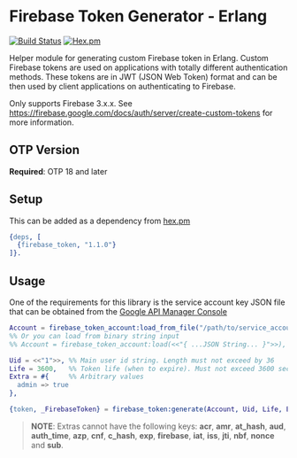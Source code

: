 # Firebase Token Generator - Erlang 

[![Build Status](https://travis-ci.org/ruel/firebase-token-erlang.svg?branch=master)](https://travis-ci.org/ruel/firebase-token-erlang) [![Hex.pm](https://img.shields.io/hexpm/v/firebase_token.svg)](https://hex.pm/packages/firebase_token)

Helper module for generating custom Firebase token in Erlang. Custom Firebase tokens are used on applications with totally different authentication methods. These tokens are in JWT (JSON Web Token) format and can be then used by client applications on authenticating to Firebase.

Only supports Firebase 3.x.x. See https://firebase.google.com/docs/auth/server/create-custom-tokens for more information.

## OTP Version

**Required**: OTP 18 and later

## Setup

This can be added as a dependency from [hex.pm](https://hex.pm/packages/firebase_token)

```erlang
{deps, [
  {firebase_token, "1.1.0"}
]}. 
```

## Usage

One of the requirements for this library is the service account key JSON file that can be obtained from the [Google API Manager Console](https://console.developers.google.com/apis/credentials)

```erlang
Account = firebase_token_account:load_from_file("/path/to/service_account.json"),
%% Or you can load from binary string input
%% Account = firebase_token_account:load(<<"{ ...JSON String... }">>),

Uid = <<"1">>, %% Main user id string. Length must not exceed by 36
Life = 3600,   %% Token life (when to expire). Must not exceed 3600 seconds
Extra = #{     %% Arbitrary values
  admin => true
},

{token, _FirebaseToken} = firebase_token:generate(Account, Uid, Life, Extra).
```

> **NOTE**: Extras cannot have the following keys: **acr**, **amr**, **at_hash**, **aud**, **auth_time**, **azp**, **cnf**, **c_hash**, **exp**, **firebase**, **iat**, **iss**, **jti**, **nbf**, **nonce** and **sub**.

